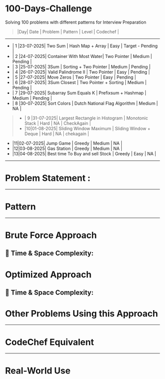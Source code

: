 # 100-Days-Challenge
Solving 100 problems with different patterns for Interview Preparation

>|Day|   Date   |    Problem    |       Pattern        |   Level   |       Codechef          |     
-----------------------------------------------------------------------------------------------------------------------------
* | 1 |23-07-2025| Two Sum       | Hash Map + Array     |   Easy    | Target - Pending        |
* | 2 |24-07-2025| Container With Most Water| Two Pointer | Medium |     Pending    |                            
* | 3 |25-07-2025| 3Sum | Sorting + Two Pointer | Medium | Pending | 
* | 4 |26-07-2025| Valid Palindrome II | Two Pointer | Easy | Pending |
* | 5 |27-07-2025| Move Zeros | Two Pointer | Easy | Pending |
* | 6 |28-07-2025| 3Sum Closest | Two Pointer + Sorting | Medium | Pending |
* | 7 |29-07-2025| Subarray Sum Equals K | Prefixsum + Hashmap | Medium | Pending |
* | 8 |30-07-2025| Sort Colors | Dutch National Flag Algorithm | Medium | NA |
> * | 9 |31-07-2025| Largest Rectangle in Histogram | Monotonic Stack | Hard | NA | CheckAgain |
> * |10|01-08-2025| Sliding Window Maximum | Sliding Window + Deque | Hard | NA | chekagain |
* |11|02-07-2025| Jump Game | Greedy | Medium | NA |
* |12|03-08-2025| Gas Station | Greedy | Medium | NA |
* |13|04-08-2025| Best time To Buy and sell Stock | Greedy | Easy | NA |

















--------------------------------------------------------------------------------------------------------------------------------------
# Problem Statement : 


--------------------------------------------------------------------------------------------------------------------------------------
# Pattern

--------------------------------------------------------------------------------------------------------------------------------------
# Brute Force Approach

🧠 Time & Space Complexity:
--------------------------------------------------------------------------------------------------------------------------------------
# Optimized Approach

🧠 Time & Space Complexity:
--------------------------------------------------------------------------------------------------------------------------------------
# Other Problems Using this Approach

--------------------------------------------------------------------------------------------------------------------------------------
# CodeChef Equivalent

--------------------------------------------------------------------------------------------------------------------------------------
# Real-World Use
